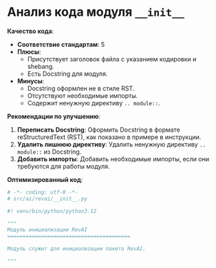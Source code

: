 # Анализ кода модуля `__init__`

**Качество кода**:

- **Соответствие стандартам**: 5
- **Плюсы**:
    - Присутствует заголовок файла с указанием кодировки и shebang.
    - Есть Docstring для модуля.
- **Минусы**:
    -  Docstring оформлен не в стиле RST.
    - Отсутствуют необходимые импорты.
    - Содержит ненужную директиву `.. module::`.

**Рекомендации по улучшению**:

1.  **Переписать Docstring**: Оформить Docstring в формате reStructuredText (RST), как показано в примере в инструкции.
2.  **Удалить лишнюю директиву**: Удалить ненужную директиву `.. module::` из Docstring.
3.  **Добавить импорты**: Добавить необходимые импорты, если они требуются для работы модуля.

**Оптимизированный код**:

```python
# -*- coding: utf-8 -*-
# src/ai/revai/__init__.py

#! venv/bin/python/python3.12

"""
Модуль инициализации RevAI
========================================

Модуль служит для инициализации пакета RevAI.

"""
```
